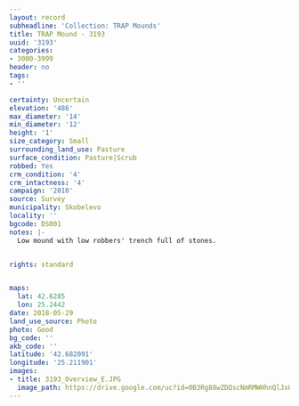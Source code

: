 ```yaml
---
layout: record
subheadline: 'Collection: TRAP Mounds'
title: TRAP Mound - 3193
uuid: '3193'
categories:
- 3000-3999
header: no
tags:
- ''

certainty: Uncertain
elevation: '486'
max_diameter: '14'
min_diameter: '12'
height: '1'
size_category: Small
surrounding_land_use: Pasture
surface_condition: Pasture|Scrub
robbed: Yes
crm_condition: '4'
crm_intactness: '4'
campaign: '2010'
source: Survey
municipality: Skobelevo
locality: ''
bgcode: DS001
notes: |-
  Low mound with low robbers' trench full of stones.


rights: standard


maps:
  lat: 42.6285
  lon: 25.2442
date: 2018-05-29
land_use_source: Photo
photo: Good
bg_code: ''
akb_code: ''
latitude: '42.682091'
longitude: '25.211901'
images:
- title: 3193_Overview_E.JPG
  image_path: https://drive.google.com/uc?id=0B3Rg88wZDQscNmRMWHhnQlJxOE0
---
```

